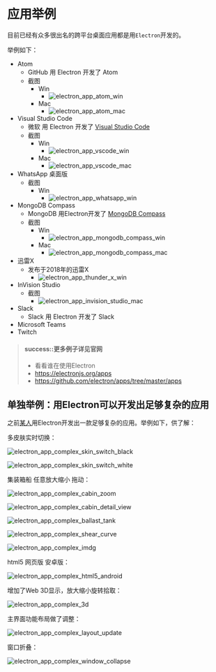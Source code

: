 # 应用举例

目前已经有众多很出名的跨平台桌面应用都是用`Electron`开发的。

举例如下：

* Atom
    * GitHub 用 Electron 开发了 Atom
    * 截图
        * Win
            * ![electron_app_atom_win](../assets/img/electron_app_atom_win.gif)
        * Mac
            * ![electron_app_atom_mac](../assets/img/electron_app_atom_mac.png)
* Visual Studio Code
    * 微软 用 Electron 开发了 [Visual Studio Code](https://book.crifan.com/books/best_editor_vscode/website/)
    * 截图
        * Win
            * ![electron_app_vscode_win](../assets/img/electron_app_vscode_win.png)
        * Mac
            * ![electron_app_vscode_mac](../assets/img/electron_app_vscode_mac.png)
* WhatsApp 桌面版
    * 截图
        * Win
          * ![electron_app_whatsapp_win](../assets/img/electron_app_whatsapp_win.jpg)
* MongoDB Compass
    * MongoDB 用Electron开发了 [MongoDB Compass](https://book.crifan.com/books/popular_document_db_mongodb/website/basic_usage/client/gui/mongodb_compass.html)
    * 截图
      * Win
        * ![electron_app_mongodb_compass_win](../assets/img/electron_app_mongodb_compass_win.png)
      * Mac
        * ![electron_app_mongodb_compass_mac](../assets/img/electron_app_mongodb_compass_mac.png)
* 迅雷X
    * 发布于2018年的迅雷X
        * ![electron_app_thunder_x_win](../assets/img/electron_app_thunder_x_win.jpg)
* InVision Studio
    * 截图
        * ![electron_app_invision_studio_mac](../assets/img/electron_app_invision_studio_mac.jpg)
* Slack
    * Slack 用 Electron 开发了 Slack
* Microsoft Teams
* Twitch


> #### success::更多例子详见官网
>
> * 看看谁在使用Electron
>  * https://electronjs.org/apps
>  * https://github.com/electron/apps/tree/master/apps

## 单独举例：用Electron可以开发出足够复杂的应用

之前[某人](https://www.zhihu.com/question/264999651)用Electron开发出一款足够复杂的应用。举例如下，供了解：

多皮肤实时切换：

![electron_app_complex_skin_switch_black](../assets/img/electron_app_complex_skin_switch_black.jpg)

![electron_app_complex_skin_switch_white](../assets/img/electron_app_complex_skin_switch_white.jpg)

集装箱船 任意放大缩小 拖动：

![electron_app_complex_cabin_zoom](../assets/img/electron_app_complex_cabin_zoom.jpg)

![electron_app_complex_cabin_detail_view](../assets/img/electron_app_complex_cabin_detail_view.jpg)

![electron_app_complex_ballast_tank](../assets/img/electron_app_complex_ballast_tank.jpg)

![electron_app_complex_shear_curve](../assets/img/electron_app_complex_shear_curve.jpg)

![electron_app_complex_imdg](../assets/img/electron_app_complex_imdg.jpg)

html5 网页版 安卓版：

![electron_app_complex_html5_android](../assets/img/electron_app_complex_html5_android.jpg)

增加了Web 3D显示，放大缩小旋转拾取：

![electron_app_complex_3d](../assets/img/electron_app_complex_3d.jpg)

主界面功能布局做了调整：

![electron_app_complex_layout_update](../assets/img/electron_app_complex_layout_update.jpg)

窗口折叠：

![electron_app_complex_window_collapse](../assets/img/electron_app_complex_window_collapse.jpg)
